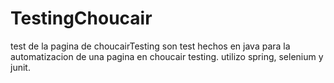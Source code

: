 # TestingChoucair
test de la pagina de choucairTesting
son test hechos en java para la automatizacion de una pagina en choucair testing.
utilizo spring, selenium y junit.
